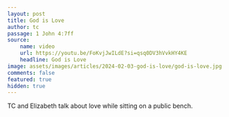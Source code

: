 ```yaml
---
layout: post
title: God is Love
author: tc
passage: 1 John 4:7ff
source:
    name: video
    url: https://youtu.be/FoKvjJwILdE?si=qsq0DV3hVvkHY4KE
    headline: God is Love
image: assets/images/articles/2024-02-03-god-is-love/god-is-love.jpg
comments: false
featured: true
hidden: true
---
```


TC and Elizabeth talk about love while sitting on a public bench.

